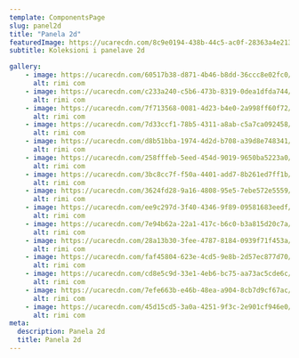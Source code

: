 ```yaml
---
template: ComponentsPage
slug: panel2d
title: "Panela 2d"
featuredImage: https://ucarecdn.com/8c9e0194-438b-44c5-ac0f-28363a4e2132/
subtitle: Koleksioni i panelave 2d

gallery:
    - image: https://ucarecdn.com/60517b38-d871-4b46-b8dd-36ccc8e02fc0/
      alt: rimi com
    - image: https://ucarecdn.com/c233a240-c5b6-473b-8319-0dea1dfda744/
      alt: rimi com
    - image: https://ucarecdn.com/7f713568-0081-4d23-b4e0-2a998ff60f72/
      alt: rimi com
    - image: https://ucarecdn.com/7d33ccf1-78b5-4311-a8ab-c5a7ca092458/
      alt: rimi com
    - image: https://ucarecdn.com/d8b51bba-1974-4d2d-b708-a39d8e748341/
      alt: rimi com
    - image: https://ucarecdn.com/258fffeb-5eed-454d-9019-9650ba5223a0/
      alt: rimi com
    - image: https://ucarecdn.com/3bc8cc7f-f50a-4401-add7-8b261ed7ff1b/
      alt: rimi com
    - image: https://ucarecdn.com/3624fd28-9a16-4808-95e5-7ebe572e5559/
      alt: rimi com
    - image: https://ucarecdn.com/ee9c297d-3f40-4346-9f89-09581683eedf/
      alt: rimi com
    - image: https://ucarecdn.com/7e94b62a-22a1-417c-b6c0-b3a815d20c7a/
      alt: rimi com
    - image: https://ucarecdn.com/28a13b30-3fee-4787-8184-0939f71f453a/
      alt: rimi com
    - image: https://ucarecdn.com/faf45804-623e-4cd5-9e8b-2d57ec877d70/
      alt: rimi com
    - image: https://ucarecdn.com/cd8e5c9d-33e1-4eb6-bc75-aa73ac5cde6c/
      alt: rimi com
    - image: https://ucarecdn.com/7efe663b-e46b-48ea-a904-8cb7d9cf67ac/
      alt: rimi com
    - image: https://ucarecdn.com/45d15cd5-3a0a-4251-9f3c-2e901cf946e0/
      alt: rimi com
meta:
  description: Panela 2d
  title: Panela 2d
---
```

